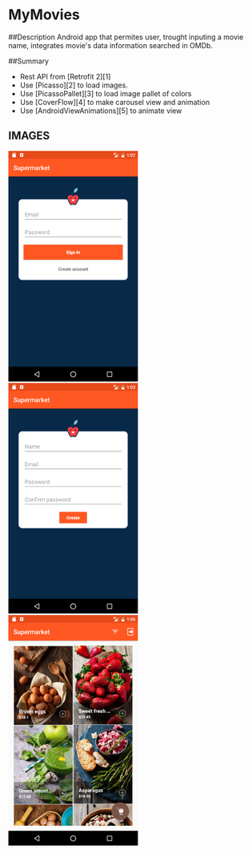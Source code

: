 # MyMovies

##Description
Android app that permites user, trought inputing a movie name, integrates movie's data information searched in OMDb.

##Summary
* Rest API from [Retrofit 2][1]
* Use [Picasso][2] to load images.
* Use [PicassoPallet][3] to load image pallet of colors
* Use [CoverFlow][4] to make carousel view and animation
* Use [AndroidViewAnimations][5] to animate view

IMAGES
---------
![alt Sign In](https://github.com/hlandim/Mobile-Supermarket/blob/master/screenshots/0-signIn.png)
![alt Sign Up](https://github.com/hlandim/Mobile-Supermarket/blob/master/screenshots/1-signUp.png)
![alt Products list](https://github.com/hlandim/Mobile-Supermarket/blob/master/screenshots/3-products.png)
